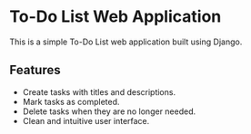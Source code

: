 # To-Do List Web Application

This is a simple To-Do List web application built using Django.

## Features

- Create tasks with titles and descriptions.
- Mark tasks as completed.
- Delete tasks when they are no longer needed.
- Clean and intuitive user interface.
